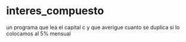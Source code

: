 # interes_compuesto
un programa que lea el capital c y que averigue cuanto se duplica si lo colocamos al 5% mensual
